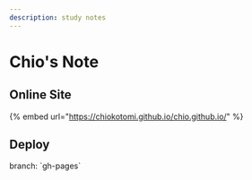 ```yaml
---
description: study notes
---
```


# Chio's Note

## Online Site

{% embed url="https://chiokotomi.github.io/chio.github.io/" %}



## Deploy

branch: \`gh-pages\`

